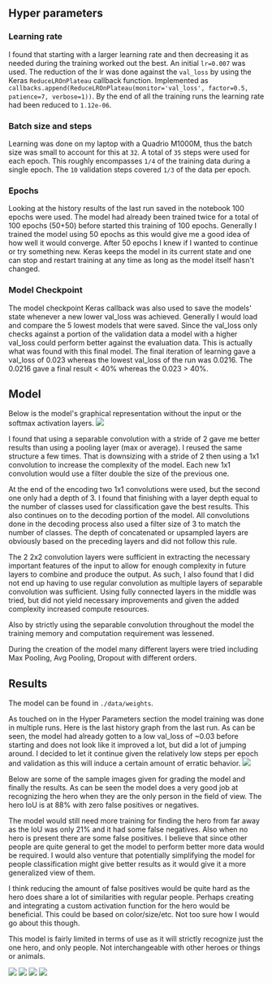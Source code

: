 
## Hyper parameters
### Learning rate
I found that starting with a larger learning rate and then decreasing it as needed during the training worked out the best. An initial `lr=0.007` was used. The reduction of the lr was done against the `val_loss` by using the Keras `ReduceLROnPlateau` callback function. Implemented as `callbacks.append(ReduceLROnPlateau(monitor='val_loss', factor=0.5, patience=7, verbose=1))`. By the end of all the training runs the learning rate had been reduced to `1.12e-06`.

### Batch size and steps
Learning was done on my laptop with a Quadrio M1000M, thus the batch size was small to account for this at `32`. A total of `35` steps were used for each epoch. This roughly encompasses `1/4` of the training data during a single epoch. The `10` validation steps covered `1/3` of the data per epoch.

### Epochs
Looking at the history results of the last run saved in the notebook 100 epochs were used. The model had already been trained twice for a total of 100 epochs (50+50) before started this training of 100 epochs. Generally I trained the model using 50 epochs as this would give me a good idea of how well it would converge. After 50 epochs I knew if I wanted to continue or try something new. Keras keeps the model in its current state and one can stop and restart training at any time as long as the model itself hasn't changed.


### Model Checkpoint
The model checkpoint Keras callback was also used to save the models' state whenever a new lower val_loss was achieved. Generally I would load and compare the 5 lowest models that were saved. Since the val_loss only checks against a portion of the validation data a model with a higher val_loss could perform better against the evaluation data. This is actually what was found with this final model. The final iteration of learning gave a val_loss of 0.023 whereas the lowest val_loss of the run was 0.0216. The 0.0216 gave a final result < 40% whereas the 0.023 > 40%.

[model]: ./model.png
## Model
Below is the model's graphical representation without the input or the softmax activation layers.
![][model]

I found that using a separable convolution with a stride of 2 gave me better results than using a pooling layer (max or average). I reused the same structure a few times. That is downsizing with a stride of 2 then using a 1x1 convolution to increase the complexity of the model. Each new 1x1 convolution would use a filter double the size of the previous one.

At the end of the encoding two 1x1 convolutions were used, but the second one only had a depth of 3. I found that finishing with a layer depth equal to the number of classes used for classification gave the best results. This also continues on to the decoding portion of the model. All convolutions done in the decoding process also used a filter size of 3 to match the number of classes. The depth of concatenated or upsampled layers are obviously based on the preceding layers and did not follow this rule.

The 2 2x2 convolution layers were sufficient in extracting the necessary important features of the input to allow for enough complexity in future layers to combine and produce the output. As such, I also found that I did not end up having to use regular convolution as multiple layers of separable convolution was sufficient. Using fully connected layers in the middle was tried, but did not yield necessary improvements and given the added complexity increased compute resources.

Also by strictly using the separable convolution throughout the model the training memory and computation requirement was lessened.

During the creation of the model many different layers were tried including Max Pooling, Avg Pooling, Dropout with different orders.

[hist]: ./hist.png
[imghero]: ./imghero.png
[imgopen]: ./imgopen.png
[imgpeople]: ./imgpeople.png
[results]: ./results.png
## Results
The model can be found in `./data/weights`.

As touched on in the Hyper Parameters section the model training was done in multiple runs. Here is the last history graph from the last run. As can be seen, the model had already gotten to a low val_loss of ~0.03 before starting and does not look like it improved a lot, but did a lot of jumping around. I decided to let it continue given the relatively low steps per epoch and validation as this will induce a certain amount of erratic behavior.
![][hist]

Below are some of the sample images given for grading the model and finally the results. As can be seen the model does a very good job at recognizing the hero when they are the only person in the field of view. The hero IoU is at 88% with zero false positives or negatives.

The model would still need more training for finding the hero from far away as the IoU was only 21% and it had some false negatives. Also when no hero is present there are some false positives. I believe that since other people are quite general to get the model to perform better more data would be required. I would also venture that potentially simplifying the model for people classification might give better results as it would give it a more generalized view of them.

I think reducing the amount of false positives would be quite hard as the hero does share a lot of similarities with regular people. Perhaps creating and integrating a custom activation function for the hero would be beneficial. This could be based on color/size/etc. Not too sure how I would go about this though.

This model is fairly limited in terms of use as it will strictly recognize just the one hero, and only people. Not interchangeable with other heroes or things or animals.

![][imghero]
![][imgpeople]
![][imgopen]
![][results]
